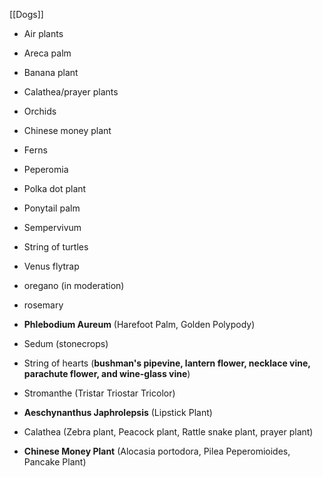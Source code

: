 [[Dogs]]
- Air plants
- Areca palm
- Banana plant
- Calathea/prayer plants
- Orchids

- Chinese money plant
- Ferns
- Peperomia
- Polka dot plant

- Ponytail palm
- Sempervivum
- String of turtles
- Venus flytrap
- oregano (in moderation)
- rosemary
- **Phlebodium Aureum** (Harefoot Palm, Golden Polypody)
- Sedum (stonecrops)
- String of hearts (**bushman's pipevine, lantern flower, necklace vine, parachute flower, and wine-glass vine**)
-  Stromanthe (Tristar Triostar Tricolor)
- **Aeschynanthus Japhrolepsis** (Lipstick Plant)
- Calathea (Zebra plant, Peacock plant, Rattle snake plant, prayer plant)
- **Chinese Money Plant** (Alocasia portodora, Pilea Peperomioides, Pancake Plant)